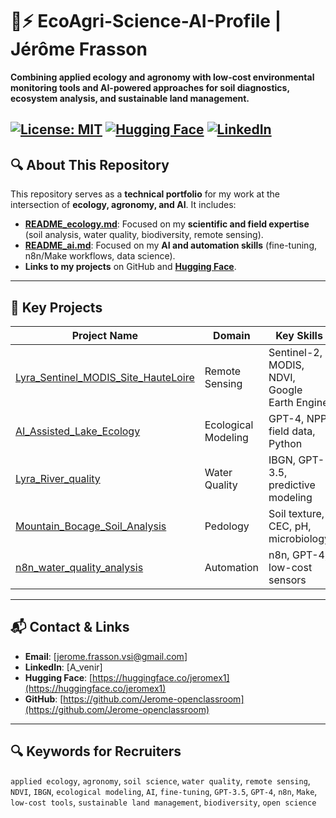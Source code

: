 # 🌱⚡ EcoAgri-Science-AI-Profile | Jérôme Frasson

**Combining applied ecology and agronomy with low-cost environmental monitoring tools and AI-powered approaches for soil diagnostics, ecosystem analysis, and sustainable land management.**

[![License: MIT](https://img.shields.io/badge/License-MIT-yellow.svg)](https://opensource.org/licenses/MIT)
[![Hugging Face](https://img.shields.io/badge/🤗-Hugging%20Face-blue)](https://huggingface.co/jeromex1)
[![LinkedIn](https://img.shields.io/badge/LinkedIn-Connect-blue)](https://www.linkedin.com/in/profil_à_venir/)
---

## 🔍 **About This Repository**
This repository serves as a **technical portfolio** for my work at the intersection of **ecology, agronomy, and AI**. It includes:
- **[README_ecology.md](README_ecology.md)**: Focused on my **scientific and field expertise** (soil analysis, water quality, biodiversity, remote sensing).
- **[README_ai.md](README_ai.md)**: Focused on my **AI and automation skills** (fine-tuning, n8n/Make workflows, data science).
- **Links to my projects** on GitHub and **[Hugging Face](https://huggingface.co/jeromex1)**.

---

## 📌 **Key Projects**

| Project Name                          | Domain                  | Key Skills                          |
|---------------------------------------|-------------------------|--------------------------------------|
| [Lyra_Sentinel_MODIS_Site_HauteLoire](https://github.com/Jerome-openclassroom/Lyra_Sentinel_MODIS_Site_HauteLoire) | Remote Sensing          | Sentinel-2, MODIS, NDVI, Google Earth Engine |
| [AI_Assisted_Lake_Ecology](https://github.com/Jerome-openclassroom/AI_Assisted_Lake_Ecology)      | Ecological Modeling     | GPT-4, NPP, field data, Python      |
| [Lyra_River_quality](https://github.com/Jerome-openclassroom/Lyra_River_quality)            | Water Quality           | IBGN, GPT-3.5, predictive modeling  |
| [Mountain_Bocage_Soil_Analysis](https://github.com/Jerome-openclassroom/Mountain_Bocage_Soil_Analysis)  | Pedology                | Soil texture, CEC, pH, microbiology |
| [n8n_water_quality_analysis](https://github.com/Jerome-openclassroom/n8n_water_quality_analysis)    | Automation              | n8n, GPT-4, low-cost sensors        |

---

## 📬 **Contact & Links**
- **Email**: [jerome.frasson.vsi@gmail.com]
- **LinkedIn**: [A_venir]
- **Hugging Face**: [https://huggingface.co/jeromex1](https://huggingface.co/jeromex1)
- **GitHub**: [https://github.com/Jerome-openclassroom](https://github.com/Jerome-openclassroom)

---

## 🔍 **Keywords for Recruiters**
`applied ecology`, `agronomy`, `soil science`, `water quality`, `remote sensing`, `NDVI`, `IBGN`, `ecological modeling`, `AI`, `fine-tuning`, `GPT-3.5`, `GPT-4`, `n8n`, `Make`, `low-cost tools`, `sustainable land management`, `biodiversity`, `open science`
